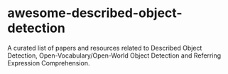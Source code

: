 # awesome-described-object-detection
A curated list of papers and resources related to Described Object Detection, Open-Vocabulary/Open-World Object Detection and Referring Expression Comprehension.
